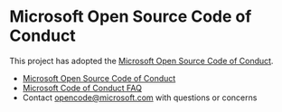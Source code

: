 # Microsoft Open Source Code of Conduct
This project has adopted the [Microsoft Open Source Code of Conduct](https://opensource.microsoft.com/codeofconduct/).


- [Microsoft Open Source Code of Conduct](https://opensource.microsoft.com/codeofconduct/)
- [Microsoft Code of Conduct FAQ](https://opensource.microsoft.com/codeofconduct/faq/)
- Contact [opencode@microsoft.com](mailto:opencode@microsoft.com) with questions or concerns
